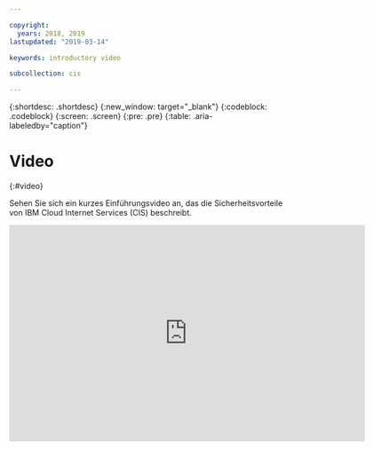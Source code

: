 ```yaml
---

copyright:
  years: 2018, 2019
lastupdated: "2019-03-14"

keywords: introductory video

subcollection: cis

---
```


{:shortdesc: .shortdesc}
{:new_window: target="_blank"}
{:codeblock: .codeblock} 
{:screen: .screen} 
{:pre: .pre} 
{:table: .aria-labeledby="caption"}

# Video 
{:#video}

Sehen Sie sich ein kurzes Einführungsvideo an, das die Sicherheitsvorteile von IBM Cloud Internet Services (CIS) beschreibt.


<iframe class="embed-responsive-item" id="youtubeplayer" type="text/html" title="cis_ddos_attacks" width="640" height="390" src="https://www.youtube.com/embed/TJqkBVogMvk" frameborder="0" webkitallowfullscreen mozallowfullscreen allowfullscreen> </iframe>

